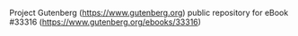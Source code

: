 Project Gutenberg (https://www.gutenberg.org) public repository for eBook #33316 (https://www.gutenberg.org/ebooks/33316)
